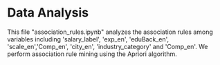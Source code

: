 # Data Analysis
This file "association_rules.ipynb" analyzes the association rules among variables including 'salary_label', 'exp_en', 'eduBack_en', 'scale_en','Comp_en', 'city_en', 'industry_category' and 'Comp_en'. We perform association rule mining using the Apriori algorithm.


